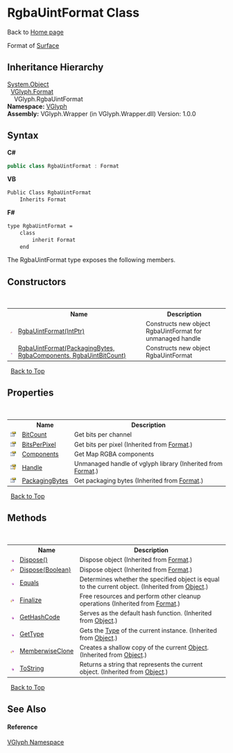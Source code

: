 # RgbaUintFormat Class
Back to <a href="Home.md">Home page</a> 

Format of <a href="T_VGlyph_Surface.md">Surface</a>


## Inheritance Hierarchy
<a href="http://msdn2.microsoft.com/en-us/library/e5kfa45b" target="_blank">System.Object</a><br />&nbsp;&nbsp;<a href="T_VGlyph_Format.md">VGlyph.Format</a><br />&nbsp;&nbsp;&nbsp;&nbsp;VGlyph.RgbaUintFormat<br />
**Namespace:**&nbsp;<a href="N_VGlyph.md">VGlyph</a><br />**Assembly:**&nbsp;VGlyph.Wrapper (in VGlyph.Wrapper.dll) Version: 1.0.0

## Syntax

**C#**<br />
``` C#
public class RgbaUintFormat : Format
```

**VB**<br />
``` VB
Public Class RgbaUintFormat
	Inherits Format
```

**F#**<br />
``` F#
type RgbaUintFormat =  
    class
        inherit Format
    end
```

The RgbaUintFormat type exposes the following members.


## Constructors
&nbsp;<table><tr><th></th><th>Name</th><th>Description</th></tr><tr><td>![Protected method](media/protmethod.gif "Protected method")</td><td><a href="M_VGlyph_RgbaUintFormat__ctor.md">RgbaUintFormat(IntPtr)</a></td><td>
Constructs new object RgbaUintFormat for unmanaged handle</td></tr><tr><td>![Public method](media/pubmethod.gif "Public method")</td><td><a href="M_VGlyph_RgbaUintFormat__ctor_1.md">RgbaUintFormat(PackagingBytes, RgbaComponents, RgbaUintBitCount)</a></td><td>
Constructs new object RgbaUintFormat</td></tr></table>&nbsp;
<a href="#rgbauintformat-class">Back to Top</a>

## Properties
&nbsp;<table><tr><th></th><th>Name</th><th>Description</th></tr><tr><td>![Public property](media/pubproperty.gif "Public property")</td><td><a href="P_VGlyph_RgbaUintFormat_BitCount.md">BitCount</a></td><td>
Get bits per channel</td></tr><tr><td>![Public property](media/pubproperty.gif "Public property")</td><td><a href="P_VGlyph_Format_BitsPerPixel.md">BitsPerPixel</a></td><td>
Get bits per pixel
 (Inherited from <a href="T_VGlyph_Format.md">Format</a>.)</td></tr><tr><td>![Public property](media/pubproperty.gif "Public property")</td><td><a href="P_VGlyph_RgbaUintFormat_Components.md">Components</a></td><td>
Get Map RGBA components</td></tr><tr><td>![Protected property](media/protproperty.gif "Protected property")</td><td><a href="P_VGlyph_Format_Handle.md">Handle</a></td><td>
Unmanaged handle of vglyph library
 (Inherited from <a href="T_VGlyph_Format.md">Format</a>.)</td></tr><tr><td>![Public property](media/pubproperty.gif "Public property")</td><td><a href="P_VGlyph_Format_PackagingBytes.md">PackagingBytes</a></td><td>
Get packaging bytes
 (Inherited from <a href="T_VGlyph_Format.md">Format</a>.)</td></tr></table>&nbsp;
<a href="#rgbauintformat-class">Back to Top</a>

## Methods
&nbsp;<table><tr><th></th><th>Name</th><th>Description</th></tr><tr><td>![Public method](media/pubmethod.gif "Public method")</td><td><a href="M_VGlyph_Format_Dispose.md">Dispose()</a></td><td>
Dispose object
 (Inherited from <a href="T_VGlyph_Format.md">Format</a>.)</td></tr><tr><td>![Protected method](media/protmethod.gif "Protected method")</td><td><a href="M_VGlyph_Format_Dispose_1.md">Dispose(Boolean)</a></td><td>
Dispose object
 (Inherited from <a href="T_VGlyph_Format.md">Format</a>.)</td></tr><tr><td>![Public method](media/pubmethod.gif "Public method")</td><td><a href="http://msdn2.microsoft.com/en-us/library/bsc2ak47" target="_blank">Equals</a></td><td>
Determines whether the specified object is equal to the current object.
 (Inherited from <a href="http://msdn2.microsoft.com/en-us/library/e5kfa45b" target="_blank">Object</a>.)</td></tr><tr><td>![Protected method](media/protmethod.gif "Protected method")</td><td><a href="M_VGlyph_Format_Finalize.md">Finalize</a></td><td>
Free resources and perform other cleanup operations
 (Inherited from <a href="T_VGlyph_Format.md">Format</a>.)</td></tr><tr><td>![Public method](media/pubmethod.gif "Public method")</td><td><a href="http://msdn2.microsoft.com/en-us/library/zdee4b3y" target="_blank">GetHashCode</a></td><td>
Serves as the default hash function.
 (Inherited from <a href="http://msdn2.microsoft.com/en-us/library/e5kfa45b" target="_blank">Object</a>.)</td></tr><tr><td>![Public method](media/pubmethod.gif "Public method")</td><td><a href="http://msdn2.microsoft.com/en-us/library/dfwy45w9" target="_blank">GetType</a></td><td>
Gets the <a href="http://msdn2.microsoft.com/en-us/library/42892f65" target="_blank">Type</a> of the current instance.
 (Inherited from <a href="http://msdn2.microsoft.com/en-us/library/e5kfa45b" target="_blank">Object</a>.)</td></tr><tr><td>![Protected method](media/protmethod.gif "Protected method")</td><td><a href="http://msdn2.microsoft.com/en-us/library/57ctke0a" target="_blank">MemberwiseClone</a></td><td>
Creates a shallow copy of the current <a href="http://msdn2.microsoft.com/en-us/library/e5kfa45b" target="_blank">Object</a>.
 (Inherited from <a href="http://msdn2.microsoft.com/en-us/library/e5kfa45b" target="_blank">Object</a>.)</td></tr><tr><td>![Public method](media/pubmethod.gif "Public method")</td><td><a href="http://msdn2.microsoft.com/en-us/library/7bxwbwt2" target="_blank">ToString</a></td><td>
Returns a string that represents the current object.
 (Inherited from <a href="http://msdn2.microsoft.com/en-us/library/e5kfa45b" target="_blank">Object</a>.)</td></tr></table>&nbsp;
<a href="#rgbauintformat-class">Back to Top</a>

## See Also


#### Reference
<a href="N_VGlyph.md">VGlyph Namespace</a><br />